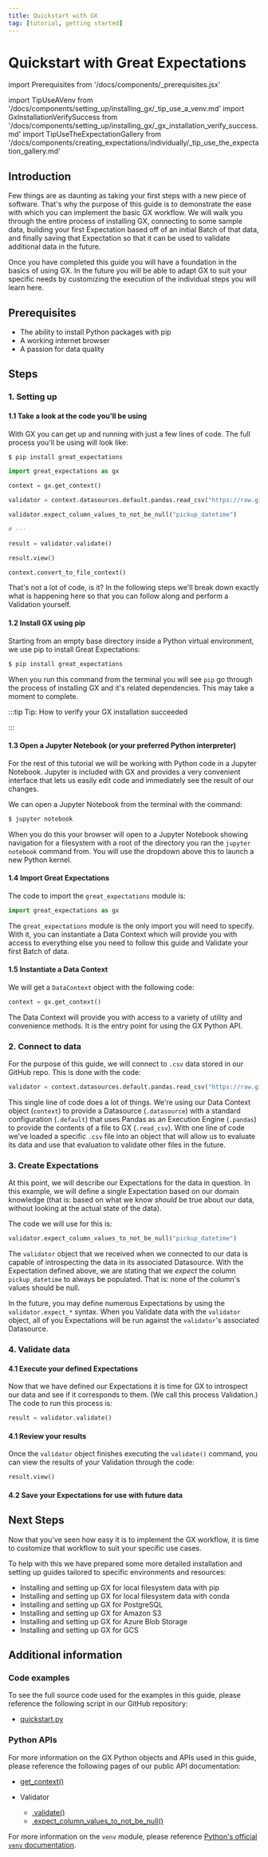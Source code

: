 ```yaml
---
title: Quickstart with GX
tag: [tutorial, getting started]
---
```

# Quickstart with Great Expectations

import Prerequisites from '/docs/components/_prerequisites.jsx'

import TipUseAVenv from '/docs/components/setting_up/installing_gx/_tip_use_a_venv.md'
import GxInstallationVerifySuccess from '/docs/components/setting_up/installing_gx/_gx_installation_verify_success.md'
import TipUseTheExpectationGallery from '/docs/components/creating_expectations/individually/_tip_use_the_expectation_gallery.md'

## Introduction

Few things are as daunting as taking your first steps with a new piece of software.  That's why the purpose of this guide is to demonstrate the ease with which you can implement the basic GX workflow. We will walk you through the entire process of installing GX, connecting to some sample data, building your first Expectation based off of an initial Batch of that data, and finally saving that Expectation so that it can be used to validate additional data in the future.

Once you have completed this guide you will have a foundation in the basics of using GX.  In the future you will be able to adapt GX to suit your specific needs by customizing the execution of the individual steps you will learn here.

## Prerequisites

<Prerequisites requirePython = {true} requireInstallation = {false} requireDataContext = {false} requireSourceData = {null} requireDatasource = {false} requireExpectationSuite = {false}>

- The ability to install Python packages with pip
- A working internet browser
- A passion for data quality

</Prerequisites> 


<TipUseAVenv />

## Steps

### 1. Setting up

#### 1.1 Take a look at the code you'll be using

With GX you can get up and running with just a few lines of code.  The full process you'll be using will look like:

```bash title="Terminal input"
$ pip install great_expectations
```

```python title="Python code"
import great_expectations as gx

context = gx.get_context()

validator = context.datasources.default.pandas.read_csv("https://raw.githubusercontent.com/great_expectations/taxi_data.csv")

validator.expect_column_values_to_not_be_null("pickup_datetime")

# ---

result = validator.validate()

result.view()

context.convert_to_file_context()
```

That's not a lot of code, is it?  In the following steps we'll break down exactly what is happening here so that you can follow along and perform a Validation yourself.

#### 1.2 Install GX using pip

Starting from an empty base directory inside a Python virtual environment, we use pip to install Great Expectations:

```bash title="Terminal input"
$ pip install great_expectations
```

When you run this command from the terminal you will see `pip` go through the process of installing GX and it's related dependencies.  This may take a moment to complete.

:::tip Tip: How to verify your GX installation succeeded

<GxInstallationVerifySuccess />

:::


#### 1.3 Open a Jupyter Notebook (or your preferred Python interpreter)

For the rest of this tutorial we will be working with Python code in a Jupyter Notebook. Jupyter is included with GX and provides a very convenient interface that lets us easily edit code and immediately see the result of our changes.

We can open a Jupyter Notebook from the terminal with the command:

```bash title="Terminal input"
$ jupyter notebook
```

When you do this your browser will open to a Jupyter Notebook showing navigation for a filesystem with a root of the directory you ran the `jupyter notebook` command from.  You will use the dropdown above this to launch a new Python kernel.

#### 1.4 Import Great Expectations

The code to import the `great_expectations` module is:

```python title="Python code"
import great_expectations as gx
```

The `great_expectations` module is the only import you will need to specify.  With it, you can instantiate a Data Context which will provide you with access to everything else you need to follow this guide and Validate your first Batch of data.

#### 1.5 Instantiate a Data Context

We will get a `DataContext` object with the following code:

```python title="Python code"
context = gx.get_context()
```

The Data Context will provide you with access to a variety of utility and convenience methods.  It is the entry point for using the GX Python API.

### 2. Connect to data

For the purpose of this guide, we will connect to `.csv` data stored in our GitHub repo.  This is done with the code:

```python title="Python code"
validator = context.datasources.default.pandas.read_csv("https://raw.githubusercontent.com/great_expectations/taxi_data.csv")
```

This single line of code does a lot of things.  We're using our Data Context object (`context`) to provide a Datasource (`.datasource`) with a standard configuration (`.default`) that uses Pandas as an Execution Engine (`.pandas`) to provide the contents of a file to GX (`.read_csv`).  With one line of code we've loaded a specific `.csv` file into an object that will allow us to evaluate its data and use that evaluation to validate other files in the future.

### 3. Create Expectations

At this point, we will describe our Expectations for the data in question.  In this example, we will define a single Expectation based on our domain knowledge (that is: based on what we know _should_ be true about our data, without looking at the actual state of the data).

The code we will use for this is:

```python title="Python code"
validator.expect_column_values_to_not_be_null("pickup_datetime")
```

The `validator` object that we received when we connected to our data is capable of introspecting the data in its associated Datasource.  With the Expectation defined above, we are stating that we _expect_ the column `pickup_datetime` to always be populated.  That is: none of the column's values should be null.

In the future, you may define numerous Expectations by using the `validator.expect_*` syntax.  When you Validate data with the `validator` object, all of you Expectations will be run against the `validator`'s associated Datasource.

<TipUseTheExpectationGallery /> 

### 4. Validate data

#### 4.1 Execute your defined Expectations

Now that we have defined our Expectations it is time for GX to introspect our data and see if it corresponds to them.  (We call this process Validation.)  The code to run this process is:

```python title="Python code"
result = validator.validate()
```

#### 4.1 Review your results

Once the `validator` object finishes executing the `validate()` command, you can view the results of your Validation through the code:

```python title="Python code"
result.view()
```

#### 4.2 Save your Expectations for use with future data

## Next Steps 

Now that you've seen how easy it is to implement the GX workflow, it is time to customize that workflow to suit your specific use cases.

To help with this we have prepared some more detailed installation and setting up guides tailored to specific environments and resources:
- Installing and setting up GX for local filesystem data with pip
- Installing and setting up GX for local filesystem data with conda
- Installing and setting up GX for PostgreSQL
- Installing and setting up GX for Amazon S3
- Installing and setting up GX for Azure Blob Storage
- Installing and setting up GX for GCS

## Additional information

### Code examples

To see the full source code used for the examples in this guide, please reference the following script in our GitHub repository:
- [quickstart.py](https://path/to/the/script/on/github.com)

### Python APIs

For more information on the GX Python objects and APIs used in this guide, please reference the following pages of our public API documentation:

- [get_context()](https://docs.greatexpectations.io/docs/reference/api/util.py/#great_expectations.util.get_context)

- Validator
  - [.validate()](https://docs.greatexpectations.io/docs/reference/api/validator/validator/Validator_class#great_expectations.validator.validator.Validator.validate)
  - [.expect_column_values_to_not_be_null()](https://greatexpectations.io/expectations/expect_column_values_to_not_be_null)


For more information on the `venv` module, please reference [Python's official `venv` documentation](https://docs.python.org/3/library/venv.html).